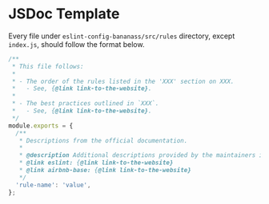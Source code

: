 # JSDoc Template

Every file under `eslint-config-bananass/src/rules` directory, except `index.js`, should follow the format below.

```javascript
/**
 * This file follows:
 *
 * - The order of the rules listed in the 'XXX' section on XXX.
 *   - See, {@link link-to-the-website}.
 *
 * - The best practices outlined in `XXX`.
 *   - See, {@link link-to-the-website}.
 */
module.exports = {
  /**
   * Descriptions from the official documentation.
   *
   * @description Additional descriptions provided by the maintainers if needed.
   * @link eslint: {@link link-to-the-website}
   * @link airbnb-base: {@link link-to-the-website}
   */
  'rule-name': 'value',
};
```
